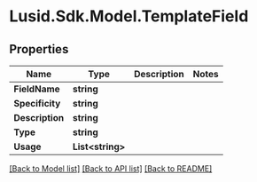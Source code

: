 # Lusid.Sdk.Model.TemplateField

## Properties

Name | Type | Description | Notes
------------ | ------------- | ------------- | -------------
**FieldName** | **string** |  | 
**Specificity** | **string** |  | 
**Description** | **string** |  | 
**Type** | **string** |  | 
**Usage** | **List&lt;string&gt;** |  | 

[[Back to Model list]](../README.md#documentation-for-models) [[Back to API list]](../README.md#documentation-for-api-endpoints) [[Back to README]](../README.md)

